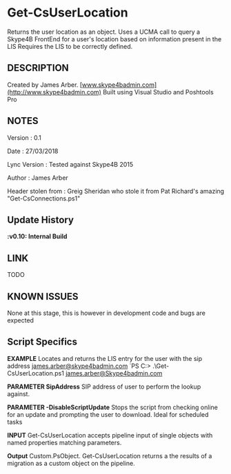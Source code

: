 # Get-CsUserLocation
Returns the user location as an object.
Uses a UCMA call to query a Skype4B FrontEnd for a user's location based on information present in the LIS
Requires the LIS to be correctly defined.

## DESCRIPTION  
Created by James Arber. [www.skype4badmin.com](http://www.skype4badmin.com)
Built using Visual Studio and Poshtools Pro

    
	
## NOTES 

Version			: 0.1

Date			: 27/03/2018

Lync Version	: Tested against Skype4B 2015

Author    		: James Arber

Header stolen from  	: Greig Sheridan who stole it from Pat Richard's amazing "Get-CsConnections.ps1"

## Update History

**:v0.10: Internal Build**
	
## LINK  
TODO

## KNOWN ISSUES
   None at this stage, this is however in development code and bugs are expected

## Script Specifics
**EXAMPLE** Locates and returns the LIS entry for the user with the sip address james.arber@skype4badmin.com
`PS C:\> .\Get-CsUserLocation.ps1 james.arber@Skype4badmin.com

**PARAMETER SipAddress**
SIP address of user to perform the lookup against.

**PARAMETER -DisableScriptUpdate**
Stops the script from checking online for an update and prompting the user to download. Ideal for scheduled tasks

**INPUT**
Get-CsUserLocation accepts pipeline input of single objects with named properties matching parameters.

**Output**
Custom.PsObject. Get-CsUserLocation returns a the results of a migration as a custom object on the pipeline.

